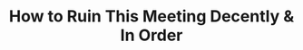 ---
title: "How to Ruin This Meeting Decently & In Order"
episode: "0"
podcast: "Polity Matters"
release_date: 2023-08-15
audio: https://overcast.fm/+BCgXJ5b6Ss
youtube: 
tags: 
- PCA
- polity
---